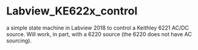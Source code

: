 # Labview_KE622x_control
a simple state machine in Labview 2018 to control a Keithley 6221 AC/DC source. Will work, in part, with a 6220 source (the 6220 does not have AC sourcing).
